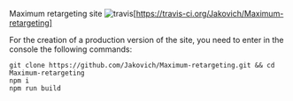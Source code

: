 Maximum retargeting site ![travis](https://travis-ci.org/Jakovich/Maximum-retargeting.svg?branch=master)[https://travis-ci.org/Jakovich/Maximum-retargeting] 

For the creation of a production version of the site, you need to  enter in the console the following commands:
 
    git clone https://github.com/Jakovich/Maximum-retargeting.git && cd Maximum-retargeting
    npm i
    npm run build

 